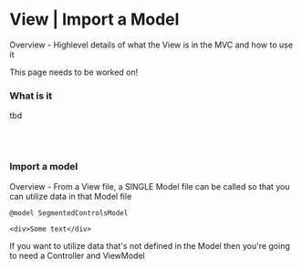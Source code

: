 # View | Import a Model

Overview - Highlevel details of what the View is in the MVC and how to use it  


<span class="warning">
This page needs to be worked on!
</span>

### What is it

tbd

<br><br>


### Import a model
Overview - From a View file, a SINGLE Model file can be called so that you can utilize data in that Model file

```
@model SegmentedControlsModel

<div>Some text</div>
```
If you want to utilize data that's not defined in the Model then you're going to need a Controller and ViewModel

<br><br>



